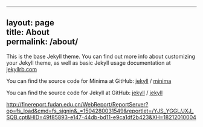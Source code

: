   ---
layout: page  
title: About  
permalink: /about/
---

This is the base Jekyll theme. You can find out more info about customizing your Jekyll theme, as well as basic Jekyll usage documentation at [jekyllrb.com](https://jekyllrb.com/)

You can find the source code for Minima at GitHub:
[jekyll][jekyll-organization] /
[minima](https://github.com/jekyll/minima)

You can find the source code for Jekyll at GitHub:
[jekyll][jekyll-organization] /
[jekyll](https://github.com/jekyll/jekyll)


[jekyll-organization]: https://github.com/jekyll


http://finereport.fudan.edu.cn/WebReport/ReportServer?op=fs_load&cmd=fs_signin&_=1504280031549&reportlet=/YJS_YGGL/JXJ_SQB.cpt&HID=49f85893-e147-44db-bd11-e9ca1df2b423&XH=18212010004

